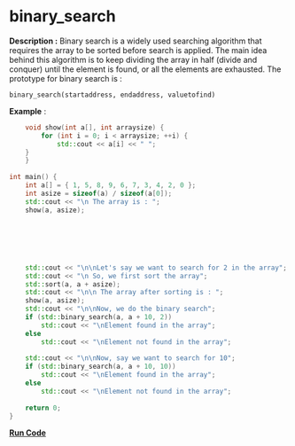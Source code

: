 # binary_search 

**Description :** Binary search is a widely used searching algorithm that requires the array to be sorted before search is applied. The main idea behind this algorithm is to keep dividing the array in half (divide and conquer) until the element is found, or all the elements are exhausted.
The prototype for binary search is :
```
binary_search(startaddress, endaddress, valuetofind)
  ```
**Example** :
```cpp
    void show(int a[], int arraysize) { 
        for (int i = 0; i < arraysize; ++i) { 
            std::cout << a[i] << " "; 
	}
    } 
  
int main() { 
    int a[] = { 1, 5, 8, 9, 6, 7, 3, 4, 2, 0 }; 
    int asize = sizeof(a) / sizeof(a[0]); 
    std::cout << "\n The array is : "; 
    show(a, asize); 
  
  
  
  
  
  
    std::cout << "\n\nLet's say we want to search for 2 in the array"; 
    std::cout << "\n So, we first sort the array"; 
    std::sort(a, a + asize); 
    std::cout << "\n\n The array after sorting is : "; 
    show(a, asize); 
    std::cout << "\n\nNow, we do the binary search"; 
    if (std::binary_search(a, a + 10, 2)) 
        std::cout << "\nElement found in the array"; 
    else
        std::cout << "\nElement not found in the array"; 
  
    std::cout << "\n\nNow, say we want to search for 10"; 
    if (std::binary_search(a, a + 10, 10)) 
        std::cout << "\nElement found in the array"; 
    else
        std::cout << "\nElement not found in the array"; 
  
    return 0; 
} 
```
**[Run Code](https://rextester.com/NVMTV62786)**
